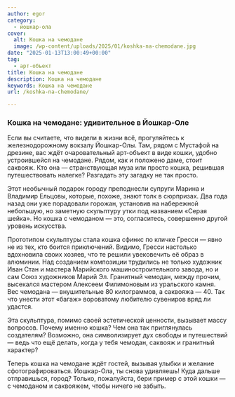 ```yaml
---
author: egor
category:
  - йошкар-ола
cover:
  alt: Кошка на чемодане
  image: /wp-content/uploads/2025/01/koshka-na-chemodane.jpg
date: "2025-01-13T13:00:49+00:00"
tag:
  - арт-объект
title: Кошка на чемодане
description: Кошка на чемодане
keywords: Кошка на чемодане
url: /koshka-na-chemodane/

---
```

### Кошка на чемодане: удивительное в Йошкар-Оле

Если вы считаете, что видели в жизни всё, прогуляйтесь к железнодорожному вокзалу Йошкар-Олы. Там, рядом с Мустафой на дрезине, вас ждёт очаровательный арт-объект в виде кошки, удобно устроившейся на чемодане. Рядом, как и положено даме, стоит саквояж. Кто она — странствующая муза или просто кошка, решившая путешествовать налегке? Разгадать эту загадку не так просто.

Этот необычный подарок городу преподнесли супруги Марина и Владимир Ельцовы, которые, похоже, знают толк в сюрпризах. Два года назад они уже порадовали горожан, установив на набережной небольшую, но заметную скульптуру утки под названием «Серая шейка». Но кошка с чемоданом — это, согласитесь, совершенно другой уровень искусства.

Прототипом скульптуры стала кошка сфинкс по кличке Гресси — явно не из тех, кто боится приключений. Видимо, Гресси настолько вдохновила своих хозяев, что те решили увековечить её образ в алюминии. Над созданием композиции трудились не только художник Иван Стан и мастера Марийского машиностроительного завода, но и сам Союз художников Марий Эл. Гранитный чемодан, между прочим, высекался мастером Алексеем Филимоновым из уральского камня. Вес чемодана — внушительные 80 килограммов, а саквояжа — 40. Так что унести этот «багаж» вороватому любителю сувениров вряд ли удастся.

Эта скульптура, помимо своей эстетической ценности, вызывает массу вопросов. Почему именно кошка? Чем она так приглянулась создателям? Возможно, она символизирует дух свободы и путешествий — ведь что ещё делать, когда у тебя чемодан, саквояж и гранитный характер?

Теперь кошка на чемодане ждёт гостей, вызывая улыбки и желание сфотографироваться. Йошкар-Ола, ты снова удивляешь! Куда дальше отправишься, город? Только, пожалуйста, бери пример с этой кошки — с чемоданом и саквояжем, чтобы ничего не забыть.
